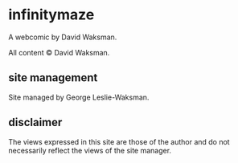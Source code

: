 # infinitymaze

A webcomic by David Waksman.

All content © David Waksman.

## site management

Site managed by George Leslie-Waksman.

## disclaimer

The views expressed in this site are those of the author and do not necessarily reflect the views of the site manager.
